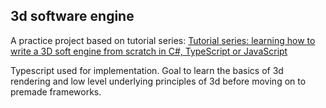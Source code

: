 ## 3d software engine
A practice project based on tutorial series:
[Tutorial series: learning how to write a 3D soft engine from scratch in C#, TypeScript or JavaScript](https://blogs.msdn.microsoft.com/davrous/2013/06/13/tutorial-series-learning-how-to-write-a-3d-soft-engine-from-scratch-in-c-typescript-or-javascript/)

Typescript used for implementation. Goal to learn the basics of 3d rendering and low level underlying principles
of 3d before moving on to premade frameworks.